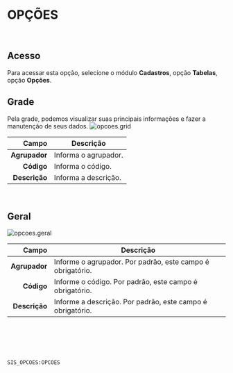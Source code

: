 # OPÇÕES
<br>

## Acesso
Para acessar esta opção, selecione o módulo **Cadastros**, opção **Tabelas**, opção **Opções**.
<br>

## Grade
Pela grade, podemos visualizar suas principais informações e fazer a manutenção de seus dados.
![opcoes.grid](https://raw.githubusercontent.com/netforcews/docs-erp/master/cadastros/imagens/opcoes.grid.png)

Campo | Descrição
--:|---
**Agrupador** | Informa o agrupador.
**Código** | Informa o código.
**Descrição** | Informa a descrição.
<br>

## Geral
![opcoes.geral](https://raw.githubusercontent.com/netforcews/docs-erp/master/cadastros/imagens/opcoes.geral.png)

Campo | Descrição
--:|---
**Agrupador** | Informe o agrupador. Por padrão, este campo é obrigatório.
**Código** | Informe o código. Por padrão, este campo é obrigatório.
**Descrição** | Informe a descrição. Por padrão, este campo é obrigatório.
<br>
<br>
<br>
<br>

```SIS_OPCOES:OPCOES```
